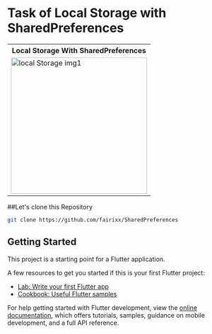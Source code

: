 # Task of Local Storage with SharedPreferences  

<table>
    <tbody>
        <tr>
			<th>Local Storage With SharedPreferences</th>	
		</tr>
        <tr>
			<td>
				<img width="308" alt="local Storage img1" src="https://github.com/user-attachments/assets/b8d3e495-bdc2-482b-bc20-453f201a8057">
			</td>
    </tbody>
</table>

##Let's clone this Repository 
```bash
git clone https://github.com/fairixx/SharedPreferences
```

## Getting Started

This project is a starting point for a Flutter application.

A few resources to get you started if this is your first Flutter project:

- [Lab: Write your first Flutter app](https://docs.flutter.dev/get-started/codelab)
- [Cookbook: Useful Flutter samples](https://docs.flutter.dev/cookbook)

For help getting started with Flutter development, view the
[online documentation](https://docs.flutter.dev/), which offers tutorials,
samples, guidance on mobile development, and a full API reference.
